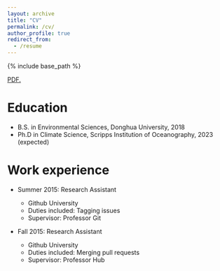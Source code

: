 ```yaml
---
layout: archive
title: "CV"
permalink: /cv/
author_profile: true
redirect_from:
  - /resume
---
```


{% include base_path %}

<a href="yuming-jin.github.io/cv/CV.pdf" target="_blank">PDF.</a>

Education
======
* B.S. in Environmental Sciences, Donghua University, 2018
* Ph.D in Climate Science, Scripps Institution of Oceanography, 2023 (expected)

Work experience
======
* Summer 2015: Research Assistant
  * Github University
  * Duties included: Tagging issues
  * Supervisor: Professor Git

* Fall 2015: Research Assistant
  * Github University
  * Duties included: Merging pull requests
  * Supervisor: Professor Hub
  
